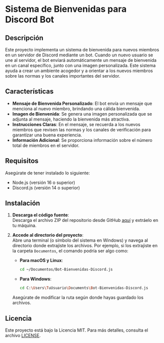 # Sistema de Bienvenidas para Discord Bot

## Descripción

Este proyecto implementa un sistema de bienvenida para nuevos miembros en un servidor de Discord mediante un bot. Cuando un nuevo usuario se une al servidor, el bot enviará automáticamente un mensaje de bienvenida en un canal específico, junto con una imagen personalizada. Este sistema ayuda a crear un ambiente acogedor y a orientar a los nuevos miembros sobre las normas y los canales importantes del servidor.

## Características

- **Mensaje de Bienvenida Personalizado**: El bot envía un mensaje que menciona al nuevo miembro, brindando una cálida bienvenida.
- **Imagen de Bienvenida**: Se genera una imagen personalizada que se adjunta al mensaje, haciendo la bienvenida más atractiva.
- **Instrucciones Claras**: En el mensaje, se recuerda a los nuevos miembros que revisen las normas y los canales de verificación para garantizar una buena experiencia.
- **Información Adicional**: Se proporciona información sobre el número total de miembros en el servidor.

## Requisitos

Asegúrate de tener instalado lo siguiente:

- Node.js (versión 16 o superior)
- Discord.js (versión 14 o superior)

## Instalación

1. **Descarga el código fuente**:  
   Descarga el archivo ZIP del repositorio desde GitHub [aquí](https://github.com/Choco-Latito/Bot-Bienvenidas-Discord.js) y extráelo en tu máquina.

2. **Accede al directorio del proyecto**:  
   Abre una terminal (o símbolo del sistema en Windows) y navega al directorio donde extrajiste los archivos. Por ejemplo, si los extrajiste en la carpeta `Documentos`, el comando podría ser algo como:

   - **Para macOS y Linux**:

     ```bash
     cd ~/Documentos/Bot-Bienvenidas-Discord.js
     ```

   - **Para Windows**:
     ```bash
     cd C:\Users\TuUsuario\Documents\Bot-Bienvenidas-Discord.js
     ```

   Asegúrate de modificar la ruta según donde hayas guardado los archivos.

## Licencia

Este proyecto está bajo la Licencia MIT. Para más detalles, consulta el archivo [LICENSE](../LICENSE).
